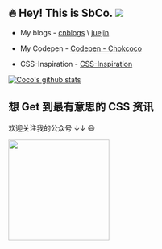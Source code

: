 ## :fire: Hey! This is SbCo. ![](https://komarev.com/ghpvc/?username=chokcoco&color=ff69b4&label=PV+Since+2020-10-18)

+ My blogs - [cnblogs](https://www.cnblogs.com/coco1s/) \ [juejin](https://juejin.im/user/2330620350437678)

+ My Codepen - [Codepen - Chokcoco](https://codepen.io/Chokcoco)

+ CSS-Inspiration - [CSS-Inspiration](https://chokcoco.github.io/CSS-Inspiration/#/)

[![Coco's github stats](https://github-readme-stats.vercel.app/api?username=chokcoco&hide=contribs,prs&count_private=true&show_icons=true)](https://github.com/anuraghazra/github-readme-stats)

## 想 Get 到最有意思的 CSS 资讯

欢迎关注我的公众号 ↓↓ 😄

<img width=200 src="https://user-images.githubusercontent.com/8554143/54919342-6d0dfd00-4ef8-11e9-9ee8-fbae9241d89e.png">

<!--
**chokcoco/chokcoco** is a ✨ _special_ ✨ repository because its `README.md` (this file) appears on your GitHub profile.

Here are some ideas to get you started:

- 🔭 I’m currently working on ...
- 🌱 I’m currently learning ...
- 👯 I’m looking to collaborate on ...
- 🤔 I’m looking for help with ...
- 💬 Ask me about ...
- 📫 How to reach me: ...
- 😄 Pronouns: ...
- ⚡ Fun fact: ...
-->
